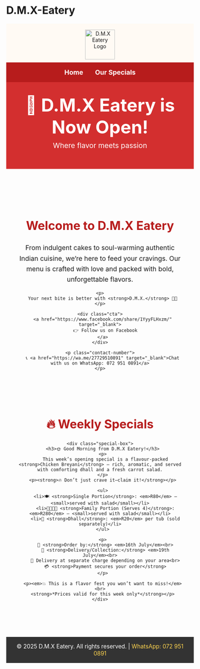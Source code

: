 # D.M.X-Eatery


<!DOCTYPE html>
<html lang="en">
<head>
  <meta charset="UTF-8" />
  <meta name="viewport" content="width=device-width, initial-scale=1" />
  <title>D.M.X Eatery</title>
  <style>
    html {
      scroll-behavior: smooth;
    }

    body {
      font-family: 'Segoe UI', Tahoma, Geneva, Verdana, sans-serif;
      margin: 0;
      background: #fffaf4;
      color: #333;
    }

    /* Logo */
    .logo {
      text-align: center;
      padding: 1rem 0 0.5rem;
      background: #fffaf4;
    }

    .logo img {
      height: 80px;
      max-width: 90%;
      object-fit: contain;
    }

    /* Navbar */
    nav {
      background: #b71c1c;
      padding: 1rem;
      display: flex;
      justify-content: center;
    }

    nav a {
      color: white;
      text-decoration: none;
      margin: 0 1rem;
      font-weight: bold;
      font-size: 1.1rem;
      transition: color 0.3s;
    }

    nav a:hover {
      color: #ffd54f;
    }

    header {
      background: #d32f2f;
      color: white;
      padding: 2rem 1rem;
      text-align: center;
    }

    header h1 {
      font-size: 3rem;
      margin: 0;
    }

    header p {
      font-size: 1.2rem;
      margin-top: 0.5rem;
    }

    .main, .specials {
      padding: 2rem;
      text-align: center;
    }

    .main h2, .specials h2 {
      font-size: 2rem;
      color: #b71c1c;
    }

    .main p, .specials p {
      max-width: 750px;
      margin: 1rem auto;
      font-size: 1.1rem;
      line-height: 1.6;
    }

    .cta {
      margin-top: 2rem;
    }

    .cta a {
      background: #f57c00;
      color: white;
      text-decoration: none;
      padding: 1rem 2rem;
      font-size: 1.2rem;
      border-radius: 5px;
      display: inline-block;
      transition: background 0.3s ease;
    }

    .cta a:hover {
      background: #ef6c00;
    }

    .contact-number {
      margin-top: 2rem;
      font-size: 1.2rem;
      color: #444;
    }

    .contact-number a {
      color: #d32f2f;
      text-decoration: none;
      font-weight: bold;
    }

    .special-box {
      background: #fff3e0;
      padding: 1.5rem;
      margin: 2rem auto;
      max-width: 700px;
      border-radius: 10px;
      box-shadow: 0 0 10px rgba(0,0,0,0.05);
    }

    .special-box h3 {
      color: #d84315;
      font-size: 1.4rem;
      margin-bottom: 0.8rem;
    }

    .special-box ul {
      list-style: none;
      padding: 0;
      font-size: 1.05rem;
      margin-top: 1rem;
      text-align: left;
    }

    .special-box ul li {
      margin-bottom: 0.7rem;
    }

    footer {
      margin-top: 3rem;
      background: #333;
      color: white;
      text-align: center;
      padding: 1rem;
      font-size: 0.95rem;
    }

    footer a {
      color: #ffd54f;
      text-decoration: none;
    }

    @media (max-width: 600px) {
      header h1 {
        font-size: 2.2rem;
      }

      .main h2, .specials h2 {
        font-size: 1.6rem;
      }

      .cta a {
        font-size: 1rem;
        padding: 0.8rem 1.5rem;
      }

      nav {
        flex-direction: column;
        align-items: center;
      }

      nav a {
        margin: 0.5rem 0;
      }
    }
  </style>
</head>
<body>

  <!-- Logo Section -->
  <div class="logo">
    <img src="C:\Users\tash3\Downloads\IMG_7897.jpeg" alt="D.M.X Eatery Logo" />
  </div>

  <!-- Navigation Bar -->
  <nav>
    <a href="#home">Home</a>
    <a href="#specials">Our Specials</a>
  </nav>

  <!-- Header -->
  <header id="home">
    <h1>🎉 D.M.X Eatery is Now Open!</h1>
    <p>Where flavor meets passion</p>
  </header>

  <!-- Main Section -->
  <section class="main">
    <h2>Welcome to D.M.X Eatery</h2>
    <p>
      From indulgent cakes to soul-warming authentic Indian cuisine, we’re here to feed your cravings.
      Our menu is crafted with love and packed with bold, unforgettable flavors.
    </p>

    <p>
      Your next bite is better with <strong>D.M.X.</strong> 🍰🔥
    </p>

    <div class="cta">
      <a href="https://www.facebook.com/share/1YyyFLHxzm/" target="_blank">
        👉 Follow us on Facebook
      </a>
    </div>

    <p class="contact-number">
      📞 <a href="https://wa.me/27729510891" target="_blank">Chat with us on WhatsApp: 072 951 0891</a>
    </p>
  </section>

  <!-- Specials Section -->
  <section class="specials" id="specials">
    <h2>🔥 Weekly Specials</h2>

    <div class="special-box">
      <h3>🌞 Good Morning from D.M.X Eatery!</h3>
      <p>
        This week’s opening special is a flavour-packed <strong>Chicken Breyani</strong> — rich, aromatic, and served with comforting dhall and a fresh carrot salad.
      </p>
      <p><strong>🔥 Don’t just crave it—claim it!</strong></p>

      <ul>
        <li>🍽️ <strong>Single Portion</strong>: <em>R80</em> — <small>served with salad</small></li>
        <li>👨‍👩‍👧‍👦 <strong>Family Portion (Serves 4)</strong>: <em>R280</em> — <small>served with salad</small></li>
        <li>🥣 <strong>Dhall</strong>: <em>R20</em> per tub (sold separately)</li>
      </ul>

      <p>
        📅 <strong>Order by:</strong> <em>16th July</em><br>
        🚚 <strong>Delivery/Collection:</strong> <em>19th July</em><br>
        🛵 Delivery at separate charge depending on your area<br>
        💳 <strong>Payment secures your order</strong>
      </p>

      <p><em>💥 This is a flavor fest you won’t want to miss!</em><br>
      <strong>*Prices valid for this week only*</strong></p>
    </div>
  </section>

  <!-- Footer -->
  <footer>
    &copy; 2025 D.M.X Eatery. All rights reserved. |
    <a href="https://wa.me/27729510891" target="_blank">WhatsApp: 072 951 0891</a>
  </footer>

</body>
</html>
